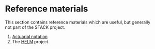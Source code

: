 # Reference materials

This section contains reference materials which are useful, but generally not part of the STACK project.

1. [Actuarial notation](Actuarial.md)
2. The [HELM](HELM.md) project.
